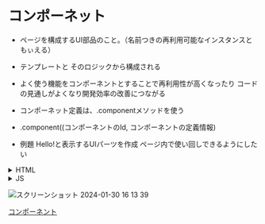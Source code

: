 # コンポーネット
- ページを構成するUI部品のこと。（名前つきの再利用可能なインスタンスともぃえる）
- テンプレートと そのロジックから構成される
- よく使う機能をコンポーネントとすることで再利用性が高くなったり コードの見通しがよくなり開発効率の改善につながる
- コンポーネット定義は、.componentメソッドを使う
- .component((コンポーネントのId, コンポーネントの定義情報)


- 例題 Hello!と表示するUIパーツを作成
ページ内で使い回しできるようにしたい
<details>
  <summary>HTML</summary>
  
```
<div id="app">
  <hello-component></hello-component>
  <hello-component></hello-component>
  <hello-component></hello-component>

</div>

```

</details>

<details>
  <summary>JS</summary>

```
const app = Vue.createApp({
  data: () => ({
  }),

})
app.component('hello-component', {
  template: '<p>Hello!</p>'
  // テンプレートには テンプレート構文でUI部品の見た目の部分を記述できます
})
app.mount('#app')

```
</details>

![スクリーンショット 2024-01-30 16 13 39](https://github.com/kb8864/TIL/assets/128299525/b9803a7b-8001-4c46-af50-a1c40ce2b0eb)

[コンポーネント](https://ja.vuejs.org/guide/essentials/component-basics.html)
